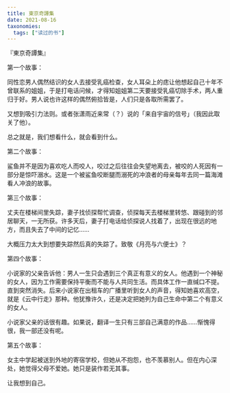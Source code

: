 ```yaml
---
title: 東京奇譚集
date: 2021-08-16
taxonomies:
  tags: ["读过的书"]
---
```

『東京奇譚集』

第一个故事：

同性恋男人偶然结识的女人去接受乳癌检查，女人耳朵上的痣让他想起自己十年不曾联系的姐姐，于是打电话问候，才得知姐姐第二天要接受乳癌切除手术，两人重归于好。男人说也许这样的偶然俯拾皆是，人们只是各取所需罢了。

又想到吸引力法则。或者张潇雨近来常（？）说的「来自宇宙的信号」（我因此取关了他）。

总之就是，我们想看什么，就会看到什么。

第二个故事：

鲨鱼并不是因为喜欢吃人而咬人，咬过之后往往会失望地离去，被咬的人死因有一部分是惊吓溺水。这是一个被鲨鱼咬断腿而溺死的冲浪者的母亲每年去同一篇海滩看人冲浪的故事。

第三个故事：

丈夫在楼梯间里失踪，妻子找侦探帮忙调查，侦探每天去楼梯里转悠、跟碰到的邻居聊天，一无所获。许多天后，妻子打电话给侦探说人找着了，出现在很远的地方，而且失去了中间的记忆……

大概压力太大到想要失踪然后真的失踪了。致敬《月亮与六便士》？

第四个故事：

小说家的父亲告诉他：男人一生只会遇到三个真正有意义的女人。他遇到一个神秘的女人，因为工作需要保持平衡而不能与人共同生活。而具体工作一直缄口不提。直到突然消失。后来小说家在出租车的广播里听到女人的声音，得知她喜欢高空，就是《云中行走》那种。他犹豫许久，还是决定把她列为自己生命中第二个有意义的女人。

小说家父亲的话很有趣。如果说，翻译一生只有三部自己满意的作品……惭愧得很，我一部还没有呢。

第五个故事：

女主中学起被送到外地的寄宿学校，但她从不抱怨，也不羡慕别人。但在内心深处，她觉得父母不爱她。她只是装作若无其事。

让我想到自己。